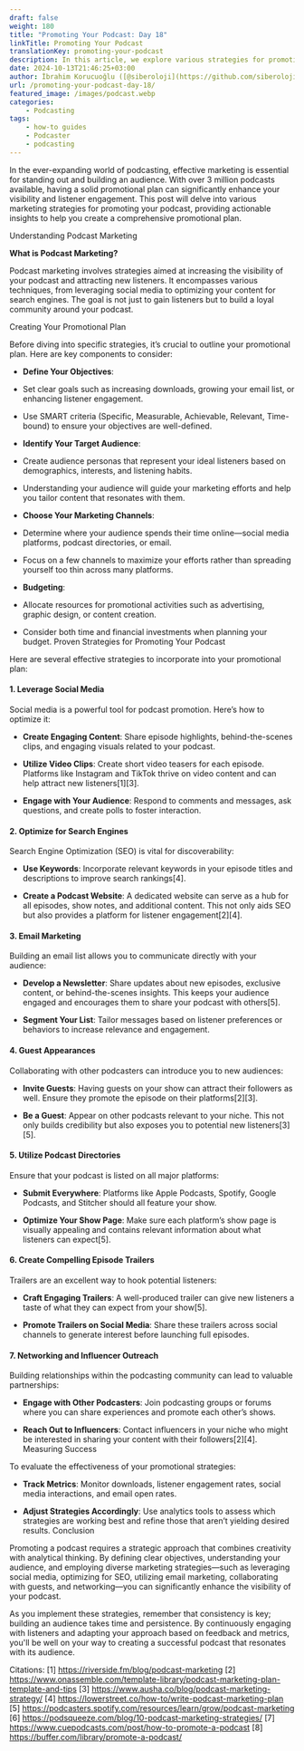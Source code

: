 ```yaml
---
draft: false
weight: 180
title: "Promoting Your Podcast: Day 18"
linkTitle: Promoting Your Podcast
translationKey: promoting-your-podcast
description: In this article, we explore various strategies for promoting your podcast and provide actionable insights for creating a comprehensive promotional plan.
date: 2024-10-13T21:46:25+03:00
author: İbrahim Korucuoğlu ([@siberoloji](https://github.com/siberoloji))
url: /promoting-your-podcast-day-18/
featured_image: /images/podcast.webp
categories:
    - Podcasting
tags:
    - how-to guides
    - Podcaster
    - podcasting
---
```

In the ever-expanding world of podcasting, effective marketing is essential for standing out and building an audience. With over 3 million podcasts available, having a solid promotional plan can significantly enhance your visibility and listener engagement. This post will delve into various marketing strategies for promoting your podcast, providing actionable insights to help you create a comprehensive promotional plan.

Understanding Podcast Marketing

**What is Podcast Marketing?**

Podcast marketing involves strategies aimed at increasing the visibility of your podcast and attracting new listeners. It encompasses various techniques, from leveraging social media to optimizing your content for search engines. The goal is not just to gain listeners but to build a loyal community around your podcast.

Creating Your Promotional Plan

Before diving into specific strategies, it’s crucial to outline your promotional plan. Here are key components to consider:
* **Define Your Objectives**:

* Set clear goals such as increasing downloads, growing your email list, or enhancing listener engagement.

* Use SMART criteria (Specific, Measurable, Achievable, Relevant, Time-bound) to ensure your objectives are well-defined.

* **Identify Your Target Audience**:

* Create audience personas that represent your ideal listeners based on demographics, interests, and listening habits.

* Understanding your audience will guide your marketing efforts and help you tailor content that resonates with them.

* **Choose Your Marketing Channels**:

* Determine where your audience spends their time online—social media platforms, podcast directories, or email.

* Focus on a few channels to maximize your efforts rather than spreading yourself too thin across many platforms.

* **Budgeting**:

* Allocate resources for promotional activities such as advertising, graphic design, or content creation.

* Consider both time and financial investments when planning your budget.
Proven Strategies for Promoting Your Podcast

Here are several effective strategies to incorporate into your promotional plan:
#### 1. **Leverage Social Media**

Social media is a powerful tool for podcast promotion. Here’s how to optimize it:
* **Create Engaging Content**: Share episode highlights, behind-the-scenes clips, and engaging visuals related to your podcast.

* **Utilize Video Clips**: Create short video teasers for each episode. Platforms like Instagram and TikTok thrive on video content and can help attract new listeners[1][3].

* **Engage with Your Audience**: Respond to comments and messages, ask questions, and create polls to foster interaction.

#### 2. **Optimize for Search Engines**

Search Engine Optimization (SEO) is vital for discoverability:
* **Use Keywords**: Incorporate relevant keywords in your episode titles and descriptions to improve search rankings[4].

* **Create a Podcast Website**: A dedicated website can serve as a hub for all episodes, show notes, and additional content. This not only aids SEO but also provides a platform for listener engagement[2][4].

#### 3. **Email Marketing**

Building an email list allows you to communicate directly with your audience:
* **Develop a Newsletter**: Share updates about new episodes, exclusive content, or behind-the-scenes insights. This keeps your audience engaged and encourages them to share your podcast with others[5].

* **Segment Your List**: Tailor messages based on listener preferences or behaviors to increase relevance and engagement.

#### 4. **Guest Appearances**

Collaborating with other podcasters can introduce you to new audiences:
* **Invite Guests**: Having guests on your show can attract their followers as well. Ensure they promote the episode on their platforms[2][3].

* **Be a Guest**: Appear on other podcasts relevant to your niche. This not only builds credibility but also exposes you to potential new listeners[3][5].

#### 5. **Utilize Podcast Directories**

Ensure that your podcast is listed on all major platforms:
* **Submit Everywhere**: Platforms like Apple Podcasts, Spotify, Google Podcasts, and Stitcher should all feature your show.

* **Optimize Your Show Page**: Make sure each platform’s show page is visually appealing and contains relevant information about what listeners can expect[5].

#### 6. **Create Compelling Episode Trailers**

Trailers are an excellent way to hook potential listeners:
* **Craft Engaging Trailers**: A well-produced trailer can give new listeners a taste of what they can expect from your show[5].

* **Promote Trailers on Social Media**: Share these trailers across social channels to generate interest before launching full episodes.

#### 7. **Networking and Influencer Outreach**

Building relationships within the podcasting community can lead to valuable partnerships:
* **Engage with Other Podcasters**: Join podcasting groups or forums where you can share experiences and promote each other’s shows.

* **Reach Out to Influencers**: Contact influencers in your niche who might be interested in sharing your content with their followers[2][4].
Measuring Success

To evaluate the effectiveness of your promotional strategies:
* **Track Metrics**: Monitor downloads, listener engagement rates, social media interactions, and email open rates.

* **Adjust Strategies Accordingly**: Use analytics tools to assess which strategies are working best and refine those that aren’t yielding desired results.
Conclusion

Promoting a podcast requires a strategic approach that combines creativity with analytical thinking. By defining clear objectives, understanding your audience, and employing diverse marketing strategies—such as leveraging social media, optimizing for SEO, utilizing email marketing, collaborating with guests, and networking—you can significantly enhance the visibility of your podcast.

As you implement these strategies, remember that consistency is key; building an audience takes time and persistence. By continuously engaging with listeners and adapting your approach based on feedback and metrics, you'll be well on your way to creating a successful podcast that resonates with its audience.

Citations: [1] https://riverside.fm/blog/podcast-marketing [2] https://www.onassemble.com/template-library/podcast-marketing-plan-template-and-tips [3] https://www.ausha.co/blog/podcast-marketing-strategy/ [4] https://lowerstreet.co/how-to/write-podcast-marketing-plan [5] https://podcasters.spotify.com/resources/learn/grow/podcast-marketing [6] https://podsqueeze.com/blog/10-podcast-marketing-strategies/ [7] https://www.cuepodcasts.com/post/how-to-promote-a-podcast [8] https://buffer.com/library/promote-a-podcast/
